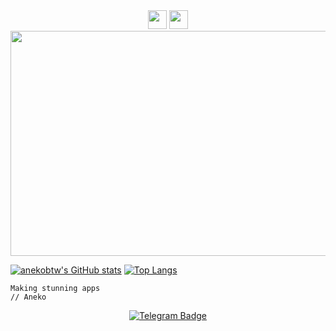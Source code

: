 <div align="center"> 
  <img src="https://media1.giphy.com/media/v1.Y2lkPTc5MGI3NjExMWFmNGIwZjJkOGVkNGE5ZmRmYzhiOGUyMzdkOWIxOTRmN2MzODVhMyZlcD12MV9pbnRlcm5hbF9naWZzX2dpZklkJmN0PXM/LMt9638dO8dftAjtco/giphy.gif" width="30" height="30">
  <img src="https://media1.giphy.com/media/osCeky2uQ7Wd9gz24H/giphy.gif?cid=ecf05e47twdvms5idicqbgn3qj46ognt9xz1gsc22d5h8xpw&ep=v1_stickers_search&rid=giphy.gif&ct=s" width="30" height="30">
</div>

<div align="center">
  <img src="https://png.pngtree.com/thumb_back/fw800/background/20190221/ourmid/pngtree-japan-tourism-pink-hand-painted-image_13888.jpg"   width="720" height="360">
</div>



[![anekobtw's GitHub stats](https://github-readme-stats.vercel.app/api?username=anekobtw&theme=tokyonight)](https://github.com/anuraghazra/github-readme-stats)
[![Top Langs](https://github-readme-stats.vercel.app/api/top-langs/?username=anekobtw&theme=tokyonight)](https://github.com/anuraghazra/github-readme-stats)

```
Making stunning apps
// Aneko
```

<div align="center">
  <a href="https://t.me/anekobtw">
    <img src="https://img.shields.io/badge/-%40anekobtw-blue?logo=telegram&logoColor=white&style=for-the-badge" alt="Telegram Badge"/>
  </a>
</div>
